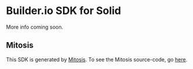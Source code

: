 # Builder.io SDK for Solid

More info coming soon.

## Mitosis

This SDK is generated by [Mitosis](https://github.com/BuilderIO/mitosis). To see the Mitosis source-code, go [here](../../).
